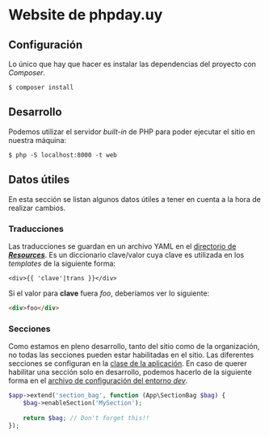 # Website de phpday.uy

## Configuración

Lo único que hay que hacer es instalar las dependencias del proyecto con _Composer_.

```
$ composer install
```

## Desarrollo

Podemos utilizar el servidor _built-in_ de PHP para poder ejecutar el sitio en nuestra máquina:

```
$ php -S localhost:8000 -t web
```

## Datos útiles

En esta sección se listan algunos datos útiles a tener en cuenta a la hora de realizar cambios.

### Traducciones

Las traducciones se guardan en un archivo YAML en el [directorio de ***Resources***][translations]. 
Es un diccionario clave/valor cuya clave es utilizada en los _templates_ de la siguiente forma:

```twig
<div>{{ 'clave'|trans }}</div>
```
Si el valor para **clave** fuera *foo*, deberíamos ver lo siguiente:

```html
<div>foo</div>
```

### Secciones

Como estamos en pleno desarrollo, tanto del sitio como de la organización, no todas las secciones
pueden estar habilitadas en el sitio. Las diferentes secciones se configuran en la [clase de la aplicación][bag-service]. En caso de querer habilitar una sección solo en desarrollo, podemos hacerlo de la siguiente forma en el [archivo de configuración del entorno *dev*](config/dev.php).

```php
$app->extend('section_bag', function (App\SectionBag $bag) {
    $bag->enableSection('MySection');
    
    return $bag; // Don't forget this!!
});
```

[translations]: https://github.com/PHPmvd/phpday-website/tree/9f41b03169322045d07c80a0b770ddacca5f2015/src/App/Resources/translations
[bag-service]: https://github.com/PHPmvd/phpday-website/blob/9f41b03169322045d07c80a0b770ddacca5f2015/src/App/PhpDayApplication.php#L66-L77